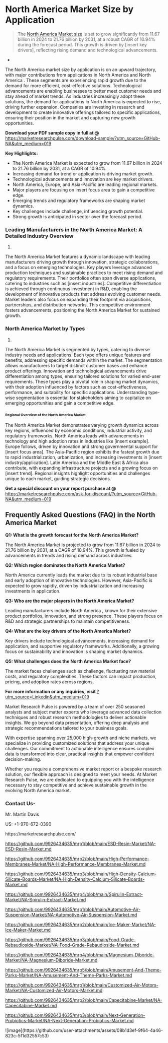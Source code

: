<h1>North America  Market&nbsp;Size by Application</h1><blockquote><p>The <a href="https://marketresearchpulse.com/download-sample/?utm_source=GitHub-NA&amp;utm_medium=019">North America  Market size</a> is set to grow significantly from 11.67 billion in 2024 to 21.76 billion by 2031, at a robust CAGR of 10.94% during the forecast period. This growth is driven by [insert key drivers], reflecting rising demand and technological advancements.</p></blockquote><ul><li></li></ul><p>The North America  market size by application is on an upward trajectory, with major contributions from applications in North America  and North America . These segments are experiencing rapid growth due to the demand for more efficient, cost-effective solutions. Technological advancements are enabling businesses to better meet customer needs and stay ahead of market trends. As industries increasingly adopt these solutions, the demand for applications in North America  is expected to rise, driving further expansion. Companies are investing in research and development to create innovative offerings tailored to specific applications, ensuring their position in the market and capturing new growth opportunities.</p><p><strong>Download your PDF sample copy in full at @ </strong><a href="https://marketresearchpulse.com/download-sample/?utm_source=GitHub-NA&amp;utm_medium=019">https://marketresearchpulse.com/download-sample/?utm_source=GitHub-NA&amp;utm_medium=019</a></p><p><strong>Key Highlights: </strong></p><ul><li>The North America  Market is expected to grow from 11.67 billion in 2024 to 21.76 billion by 2031, at a CAGR of 10.94%.</li><li>Increasing demand for trend or application is driving market growth.</li><li>Technological advancements and innovation are key market drivers.</li><li>North America, Europe, and Asia-Pacific are leading regional markets.</li><li>Major players are focusing on insert focus area to gain a competitive edge.</li><li>Emerging trends and regulatory frameworks are shaping market dynamics.</li><li>Key challenges include challenge, influencing growth potential.</li><li>Strong growth is anticipated in sector over the forecast period.</li></ul><h3>Leading Manufacturers in the North America  Market: A Detailed Industry Overview</h3><ol><li></li></ol><div class="flex max-w-full flex-col flex-grow"><div class="min-h-8 text-message flex w-full flex-col items-end gap-2 whitespace-normal break-words [.text-message+&amp;]:mt-5" dir="auto" data-message-author-role="assistant" data-message-id="fd8432e4-4910-450d-b182-61b7bfb0a01f" data-message-model-slug="gpt-4o"><div class="flex w-full flex-col gap-1 empty:hidden first:pt-[3px]"><div class="markdown prose w-full break-words dark:prose-invert light"><p>The North America  Market features a dynamic landscape with leading manufacturers driving growth through innovation, strategic collaborations, and a focus on emerging technologies. Key players leverage advanced production techniques and sustainable practices to meet rising demand and regulatory requirements. Their portfolios often span diverse applications, catering to industries such as [insert industries]. Competitive differentiation is achieved through continuous investment in R&amp;D, enabling the development of innovative products that address evolving customer needs. Market leaders also focus on expanding their footprint via acquisitions, partnerships, and distribution networks. This competitive environment fosters advancements, positioning the North America  Market for sustained growth.</p></div></div></div></div><h3>North America  Market by Types</h3><ol><li></li></ol><div class="flex max-w-full flex-col flex-grow"><div class="min-h-8 text-message flex w-full flex-col items-end gap-2 whitespace-normal break-words [.text-message+&amp;]:mt-5" dir="auto" data-message-author-role="assistant" data-message-id="084470be-0bb7-4664-bddf-5156b4f41249" data-message-model-slug="gpt-4o-mini"><div class="flex w-full flex-col gap-1 empty:hidden first:pt-[3px]"><div class="markdown prose w-full break-words dark:prose-invert light"><p>The North America  Market is segmented by types, catering to diverse industry needs and applications. Each type offers unique features and benefits, addressing specific demands within the market. The segmentation allows manufacturers to target distinct customer bases and enhance product offerings. Innovation and technological advancements drive differentiation among types, ensuring tailored solutions for varied end-user requirements. These types play a pivotal role in shaping market dynamics, with their adoption influenced by factors such as cost-effectiveness, performance, and suitability for specific applications. Understanding type-wise segmentation is essential for stakeholders aiming to capitalize on emerging opportunities and gain a competitive edge.</p></div></div></div></div><h3><span style="font-size: 11px;">Regional Overview of the North America  Market</span></h3><div class="flex max-w-full flex-col flex-grow"><div class="min-h-8 text-message flex w-full flex-col items-end gap-2 whitespace-normal break-words [.text-message+&amp;]:mt-5" dir="auto" data-message-author-role="assistant" data-message-id="e9038762-ce64-4e30-91c9-9bd413514231" data-message-model-slug="gpt-4o-mini"><div class="flex w-full flex-col gap-1 empty:hidden first:pt-[3px]"><div class="markdown prose w-full break-words dark:prose-invert light"><p>The North America  Market demonstrates varying growth dynamics across key regions, influenced by economic conditions, industrial activity, and regulatory frameworks. North America leads with advancements in technology and high adoption rates in industries like [insert example]. Europe follows, driven by innovation and strong governmental support for [insert focus area]. The Asia-Pacific region exhibits the fastest growth due to rapid industrialization, urbanization, and increasing investments in [insert industry/application]. Latin America and the Middle East &amp; Africa also contribute, with expanding infrastructure projects and a growing focus on [insert trend]. Regional insights highlight opportunities and challenges unique to each market, guiding strategic decisions.</p></div></div></div></div><p><strong>Get a special discount on your report purchase at @ </strong><a href="https://marketresearchpulse.com/ask-for-discount/?utm_source=GitHub-NA&amp;utm_medium=019">https://marketresearchpulse.com/ask-for-discount/?utm_source=GitHub-NA&amp;utm_medium=019</a></p><h2>Frequently Asked Questions (FAQ) in the North America  Market</h2><p><strong>Q1: What is the growth forecast for the North America  Market?</strong></p><p>The North America  Market is projected to grow from 11.67 billion in 2024 to 21.76 billion by 2031, at a CAGR of 10.94%. This growth is fueled by advancements in trends and rising demand across industries.</p><p><strong>Q2: Which region dominates the North America  Market?</strong></p><p>North America currently leads the market due to its robust industrial base and early adoption of innovative technologies. However, Asia-Pacific is expected to grow rapidly, driven by industrialization and increasing investments in application.</p><p><strong>Q3: Who are the major players in the North America  Market?</strong></p><p>Leading manufacturers include North America , known for their extensive product portfolios, innovation, and strong presence. These players focus on R&amp;D and strategic partnerships to maintain competitiveness.</p><p><strong>Q4: What are the key drivers of the North America  Market?</strong></p><p>Key drivers include technological advancements, increasing demand for application, and supportive regulatory frameworks. Additionally, a growing focus on sustainability and innovation is shaping market dynamics.</p><p><strong>Q5: What challenges does the North America  Market face?</strong></p><p>The market faces challenges such as challenge, fluctuating raw material costs, and regulatory complexities. These factors can impact production, pricing, and adoption rates across regions.</p><p><strong>For more information or any inquiries, visit&nbsp;</strong><a href="?utm_source=Linkedin&utm_medium=019">?utm_source=Linkedin&utm_medium=019</a></p><p>Market Research Pulse is powered by a team of over 250 seasoned analysts and subject matter experts who leverage advanced data collection techniques and robust research methodologies to deliver actionable insights. We go beyond data presentation, offering deep analysis and strategic recommendations tailored to your business goals.</p><p>With expertise spanning over 25,000 high-growth and niche markets, we specialize in providing customized solutions that address your unique challenges. Our commitment to actionable intelligence ensures complex data is transformed into clear, practical insights that empower confident decision-making.</p><p>Whether you require a comprehensive market report or a bespoke research solution, our flexible approach is designed to meet your needs. At Market Research Pulse, we are dedicated to equipping you with the intelligence necessary to stay competitive and achieve sustainable growth in the evolving North America  market.</p><h3><strong>Contact Us-</strong></h3><p>Mr. Martin Davis</p><p>US: +1-970-672-0390</p><p>https://marketresearchpulse.com/</p><p><a href="https://github.com/9926434635/mrp1/blob/main/ESD-Resin-Market/NA-ESD-Resin-Market.md">https://github.com/9926434635/mrp1/blob/main/ESD-Resin-Market/NA-ESD-Resin-Market.md</a></p><p><a href="https://github.com/9926434635/mrp2/blob/main/High-Performance-Membranes-Market/NA-High-Performance-Membranes-Market.md">https://github.com/9926434635/mrp2/blob/main/High-Performance-Membranes-Market/NA-High-Performance-Membranes-Market.md</a></p><p><a href="https://github.com/9926434635/mrp3/blob/main/High-Density-Calcium-Silicate-Boards-Market/NA-High-Density-Calcium-Silicate-Boards-Market.md">https://github.com/9926434635/mrp3/blob/main/High-Density-Calcium-Silicate-Boards-Market/NA-High-Density-Calcium-Silicate-Boards-Market.md</a></p><p><a href="https://github.com/9926434635/mrp4/blob/main/Spirulin-Extract-Market/NA-Spirulin-Extract-Market.md">https://github.com/9926434635/mrp4/blob/main/Spirulin-Extract-Market/NA-Spirulin-Extract-Market.md</a></p><p><a href="https://github.com/9926434635/mrp1/blob/main/Automotive-Air-Suspension-Market/NA-Automotive-Air-Suspension-Market.md">https://github.com/9926434635/mrp1/blob/main/Automotive-Air-Suspension-Market/NA-Automotive-Air-Suspension-Market.md</a></p><p><a href="https://github.com/9926434635/mrp2/blob/main/Ice-Maker-Market/NA-Ice-Maker-Market.md">https://github.com/9926434635/mrp2/blob/main/Ice-Maker-Market/NA-Ice-Maker-Market.md</a></p><p><a href="https://github.com/9926434635/mrp3/blob/main/Food-Grade-Rebaudioside-Market/NA-Food-Grade-Rebaudioside-Market.md">https://github.com/9926434635/mrp3/blob/main/Food-Grade-Rebaudioside-Market/NA-Food-Grade-Rebaudioside-Market.md</a></p><p><a href="https://github.com/9926434635/mrp4/blob/main/Magnesium-Diboride-Market/NA-Magnesium-Diboride-Market.md">https://github.com/9926434635/mrp4/blob/main/Magnesium-Diboride-Market/NA-Magnesium-Diboride-Market.md</a></p><p><a href="https://github.com/9926434635/mrp5/blob/main/Amusement-And-Theme-Parks-Market/NA-Amusement-And-Theme-Parks-Market.md">https://github.com/9926434635/mrp5/blob/main/Amusement-And-Theme-Parks-Market/NA-Amusement-And-Theme-Parks-Market.md</a></p><p><a href="https://github.com/9926434635/mrp1/blob/main/Customized-Air-Motors-Market/NA-Customized-Air-Motors-Market.md">https://github.com/9926434635/mrp1/blob/main/Customized-Air-Motors-Market/NA-Customized-Air-Motors-Market.md</a></p><p><a href="https://github.com/9926434635/mrp2/blob/main/Capecitabine-Market/NA-Capecitabine-Market.md">https://github.com/9926434635/mrp2/blob/main/Capecitabine-Market/NA-Capecitabine-Market.md</a></p><p><a href="https://github.com/9926434635/mrp3/blob/main/Next-Generation-Probiotics-Market/NA-Next-Generation-Probiotics-Market.md">https://github.com/9926434635/mrp3/blob/main/Next-Generation-Probiotics-Market/NA-Next-Generation-Probiotics-Market.md</a></p>
![image](https://github.com/user-attachments/assets/08b1d3ef-9f64-4a46-823c-5f1d32557c53)
